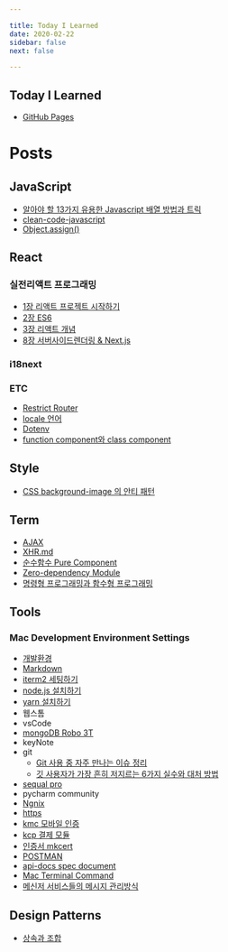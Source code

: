 ```yaml
---

title: Today I Learned
date: 2020-02-22
sidebar: false
next: false

---
```


Today I Learned
--
- [GitHub Pages](https://github.com/eyabc)


# Posts

JavaScript
--
* [알아야 할 13가지 유용한 Javascript 배열 방법과 트릭](/development/JavaScript/JavascriptArray.md)
* [clean-code-javascript](/development/JavaScript/CleanCodeJavascript.md)
* [Object.assign()](/development/JavaScript/ObjectAssign.md)

React
--
### 실전리액트 프로그래밍
* [1장 리액트 프로젝트 시작하기](/development/react/실전리액트프로그래밍/1.md)
* [2장 ES6](/development/react/실전리액트프로그래밍/2.md)
* [3장 리액트 개념](/development/react/실전리액트프로그래밍/3.md)
* [8장 서버사이드렌더링 & Next.js](/development/react/실전리액트프로그래밍/8.md)

### i18next

### ETC
* [Restrict Router](/development/react/etc/RestrictRouter.md)
* [locale 언어](/development/react/etc/locale.md)
* [Dotenv](/development/react/etc/Dotenv.md)
* [function component와 class component](/development/react/etc/FunctionClassComponent.md)

Style
--
* [CSS background-image 의 안티 패턴](/development/Style/backgroundImage.md)

Term
--
* [AJAX](/development/Term/AJAX.md)
* [XHR.md](/development/Term/XHR.md)
* [순수함수 Pure Component](/development/Term/PureComponent.md)
* [Zero-dependency Module](/development/Term/ZeroDependencyModule.md)
* [명령형 프로그래밍과 함수형 프로그래밍](/development/Term/JavascriptFunctionalProgramming.md)

Tools
--
### Mac Development Environment Settings
* [개발환경](/development/Tools/Environment.md)
* [Markdown](/development/Tools/Markdown.md)
* [iterm2 세팅하기](/development/Tools/Iterm2Setting.md) 
* [node.js 설치하기](/development/Tools/NodeJS.md)
* [yarn 설치하기](/development/Tools/yarn.md)
* 웹스톰
* vsCode
* [mongoDB Robo 3T](/development/Tools/Robo3T.md)
* keyNote
* git
    * [Git 사용 중 자주 만나는 이슈 정리](/development/Tools/Git/git.html)
    * [깃 사용자가 가장 흔히 저지르는 6가지 실수와 대처 방법](/development/Tools/Git/MistakesGit6.html)
* [sequal pro](/development/Tools/SequalPro.md)
* pycharm community
* [Ngnix](/development/Tools/Ngnix.md)
* [https](/development/Tools/https.html)
* [kmc 모바일 인증](/development/Tools/KMC_Mobile_Authentication.md)
* [kcp 결제 모듈](/development/Tools/KCP_Payment_Module)
* [인증서 mkcert](/development/Tools/Mkcert)
* [POSTMAN](/development/Tools/Postman)
* [api-docs spec document](/development/Tools/Api_Document)
* [Mac Terminal Command](/development/Tools/MacTerminalCommand.md)
* [메신저 서비스들의 메시지 관리방식](/development/Tools/ChattingService.md)


Design Patterns
--
* [상속과 조합](/development/DesignPattern/CompositionAndInheritance.md)